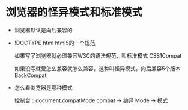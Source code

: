 # 浏览器的怪异模式和标准模式

- 浏览器默认是向后兼容的

- !DOCTYPE html html5的一个规范

  如果写了浏览器就必须兼容W3C的语法规范，叫标准模式 CSS1Compat

  如果没写就爱怎么兼容就怎么兼容，这种叫怪异模式，向后兼容5个版本 BackCompat

- 怎么看浏览器是哪种模式

  控制台：document.compatMode  compat -> 编译 Mode -> 模式
